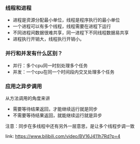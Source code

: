 ### 线程和进程
- 进程是资源分配最小单位，线程是程序执行的最小单位
- 一个进程可以有多个线程，线程需要在进程下运行
- 不同进程间数据很难共享，同一进程下不同线程数据易共享
- 进程执行开销大，线程执行开销小。

### 并行和并发有什么区别？
- 并行：多个cpu同一时刻处理多个任务
- 并发：一个cpu在同一个时间段内交叉处理多个任务

### 应用之异步调用
从方法调用的角度来讲
- 需要等待结果返回，才能继续运行就是同步
- 不需要等待结果返回，就能继续运行就是异步

注意：同步在多线程中还有另外一层意思，是让多个线程步调一致

link: https://www.bilibili.com/video/BV16J411h7Rd?p=4

